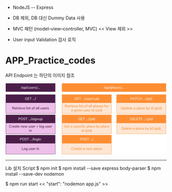   + NodeJS -- Express

  + DB 제외, DB 대신 Dummy Data 사용

  + MVC 패턴 (model–view–controller, MVC)  << View 제외 >>

  + User input Validation 검사 로직

# APP_Practice_codes

API Endpoint 는 하단의 이미지 참조

![alt text](image.png)

-----------------------------------------------

Lib 설치 Script
$ npm init
$ npm install --save express body-parser
$ npm install --save-dev nodemon

$ npm run start
<< "start": "nodemon app.js" >>